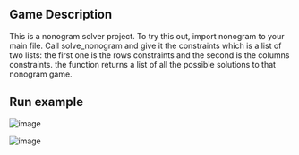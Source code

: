 ## Game Description
This is a nonogram solver project.
To try this out, import nonogram to your main file.
Call solve_nonogram and give it the constraints which is a list of two lists:
the first one is the rows constraints and the second is the columns constraints.
the function returns a list of all the possible solutions to that nonogram game.
## Run example
![image](https://github.com/lioraVes/Intro-to-CS/assets/135438143/dbfa47ee-8890-47df-bef6-40ce04ffd3ef)

![image](https://github.com/lioraVes/Intro-to-CS/assets/135438143/e4efb885-e4fb-4106-b6ea-0ab82a2558ba)

